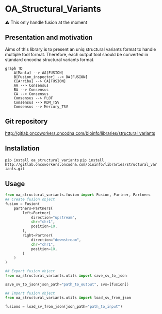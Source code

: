 # OA_Structural_Variants
⚠ This only handle fusion at the moment

## Presentation and motivation
Aims of this library is to present an uniq structural variants format to handle 
multiple tool format.
Therefore, each output tool should be converted in standard oncodna structural variants format.
```mermaid
graph TD
    A[Manta] --> AA[FUSION]
    B[Fusion_inspector] --> BA[FUSION]
    C[Arriba] --> CA[FUSION]
    AA --> Consensus
    BA --> Consensus
    CA --> Consensus
    Consensus --> PLOT
    Consensus --> KDM_TSV
    Consensus --> Mercury_TSV
```

## Git repository
http://gitlab.oncoworkers.oncodna.com/bioinfo/libraries/structural_variants

## Installation

`pip install oa_structural_variants`
`pip install http://gitlab.oncoworkers.oncodna.com/bioinfo/libraries/structural_variants.git`

## Usage

```python
from oa_structural_variants.fusion import Fusion, Partner, Partners
## Create fusion object
fusion = Fusion(
    partners=Partners(
        left=Partner(
            direction="upstream",
            chr="chr1",
            position=10,
        ),
        right=Partner(
            direction="downstream",
            chr="chr1",
            position=10,
        )
    )
)

## Export fusion object
from oa_structural_variants.utils import save_sv_to_json

save_sv_to_json(json_path="path_to_output", svs=[fusion])

## Import fusion object
from oa_structural_variants.utils import load_sv_from_json

fusions = load_sv_from_json(json_path="path_to_input")
```